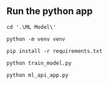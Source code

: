 ## Run the python app

```
cd '.\ML Model\'
```

```
python -m venv venv
```

```
pip install -r requirements.txt
```

```
python train_model.py
```

```
python ml_api_app.py
```

